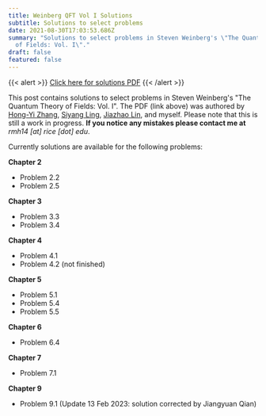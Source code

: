 ```yaml
---
title: Weinberg QFT Vol I Solutions
subtitle: Solutions to select problems
date: 2021-08-30T17:03:53.686Z
summary: "Solutions to select problems in Steven Weinberg's \"The Quantum Theory
  of Fields: Vol. I\"."
draft: false
featured: false
---
```

{{< alert >}}
[Click here for solutions PDF](/notes/qft/weinberg-solutions.pdf)
{{< /alert >}}

This post contains solutions to select problems in Steven Weinberg's "The Quantum Theory of Fields: Vol. I". The PDF (link above) was authored by [Hong-Yi Zhang](https://hongyi18.github.io/), [Siyang Ling](https://github.com/hypermania), [Jiazhao Lin](https://github.com/jiazhao-lin), and myself. Please note that this is still a work in progress. **If you notice any mistakes please contact me at** *rmh14 \[at] rice \[dot] edu*.

Currently solutions are available for the following problems:

**Chapter 2**

* Problem 2.2
* Problem 2.5

**Chapter 3**

* Problem 3.3
* Problem 3.4

**Chapter 4**

* Problem 4.1
* Problem 4.2 (not finished)

**Chapter 5**

* Problem 5.1
* Problem 5.4
* Problem 5.5

**Chapter 6**

* Problem 6.4

**Chapter 7**

* Problem 7.1

**Chapter 9**

* Problem 9.1 (Update 13 Feb 2023: solution corrected by Jiangyuan Qian)